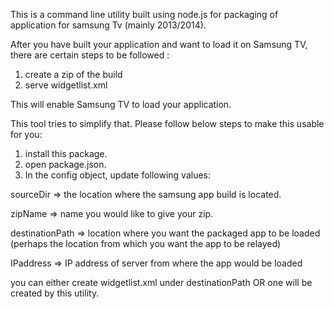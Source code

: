 This is a command line utility built using node.js for packaging of application for samsung Tv (mainly 2013/2014). 

After you have built your application and want to load it on Samsung TV, there are certain steps to be followed : 
1. create a zip of the build 
2. serve widgetlist.xml 

This will enable Samsung TV to load your application. 

This tool tries to simplify that. Please follow below steps to make this usable for you: 

1. install this package.
2. open package.json.
3. In the config object, update following values:

sourceDir => the location where the samsung app build is located.

zipName => name you would like to give your zip.

destinationPath => location where you want the packaged app to be loaded (perhaps the location from which you want the app to be relayed)

IPaddress => IP address of server from where the app would be loaded

you can either create widgetlist.xml under destinationPath OR one will be created by this utility. 